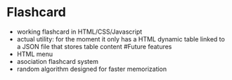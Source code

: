 # Flashcard
 - working flashcard in HTML/CSS/Javascript
 - actual utility: for the moment it only has a HTML dynamic table linked to a JSON file that stores table content
 #Future features
 - HTML menu
 - asociation flashcard system
 - random algorithm designed for faster memorization
